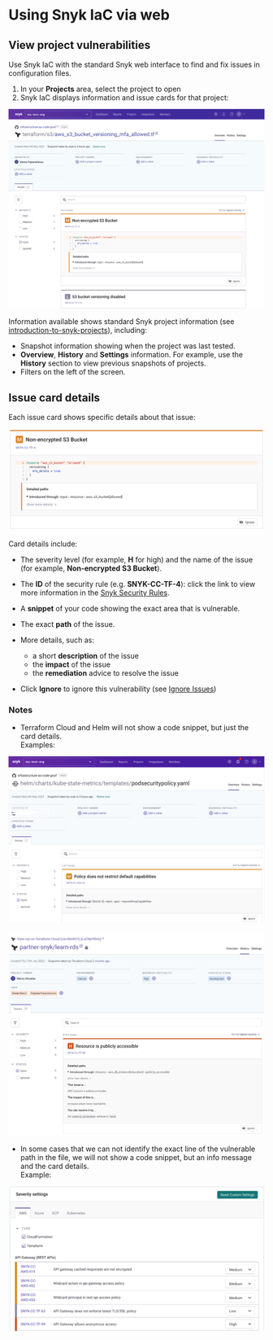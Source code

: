 # Using Snyk IaC via web

## View project vulnerabilities

Use Snyk IaC with the standard Snyk web interface to find and fix issues in configuration files.

1. In your **Projects** area, select the project to open
2. Snyk IaC displays information and issue cards for that project:

![](<../../.gitbook/assets/image (86) (1).png>)

Information available shows standard Snyk project information (see [introduction-to-snyk-projects](../../getting-started/introduction-to-snyk-projects/ "mention")), including:

* Snapshot information showing when the project was last tested.
* **Overview**, **History** and **Settings** information. For example, use the **History** section to view previous snapshots of projects.
* Filters on the left of the screen.

## Issue card details

Each issue card shows specific details about that issue:

![](<../../.gitbook/assets/image (68) (1).png>)

Card details include:

* The severity level (for example, **H** for high) and the name of the issue (for example, **Non-encrypted S3 Bucket**).
* The **ID** of the security rule (e.g. **SNYK-CC-TF-4**): click the link to view more information in the [Snyk Security Rules](https://snyk.io/security-rules).
* A **snippet** of your code showing the exact area that is vulnerable.
* The exact **path** of the issue.
*   More details, such as:

    * a short **description** of the issue
    * the **impact** of the issue
    * the **remediation** advice to resolve the issue


* Click **Ignore** to ignore this vulnerability (see [Ignore Issues](../../features/fixing-and-prioritizing-issues/issue-management/ignore-issues.md))

### Notes

* Terraform Cloud and Helm will not show a code snippet, but just the card details.\
  Examples:

![Helm](<../../.gitbook/assets/image (66) (1).png>)



![Terraform Cloud](<../../.gitbook/assets/image (84) (1).png>)

* In some cases that we can not identify the exact line of the vulnerable path in the file, we will not show a code snippet, but an info message and the card details.\
  Example:

![](<../../.gitbook/assets/image (78) (1).png>)
